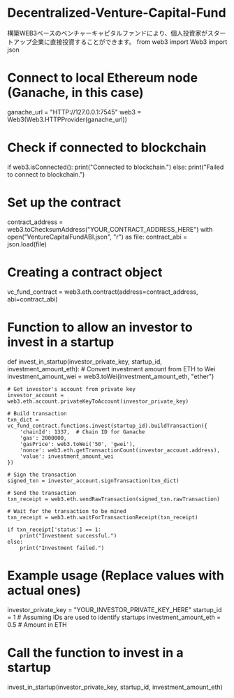 # Decentralized-Venture-Capital-Fund
構築WEB3ベースのベンチャーキャピタルファンドにより、個人投資家がスタートアップ企業に直接投資することができます。
from web3 import Web3
import json

# Connect to local Ethereum node (Ganache, in this case)
ganache_url = "HTTP://127.0.0.1:7545"
web3 = Web3(Web3.HTTPProvider(ganache_url))

# Check if connected to blockchain
if web3.isConnected():
    print("Connected to blockchain.")
else:
    print("Failed to connect to blockchain.")

# Set up the contract
contract_address = web3.toChecksumAddress("YOUR_CONTRACT_ADDRESS_HERE")
with open("VentureCapitalFundABI.json", "r") as file:
    contract_abi = json.load(file)

# Creating a contract object
vc_fund_contract = web3.eth.contract(address=contract_address, abi=contract_abi)

# Function to allow an investor to invest in a startup
def invest_in_startup(investor_private_key, startup_id, investment_amount_eth):
    # Convert investment amount from ETH to Wei
    investment_amount_wei = web3.toWei(investment_amount_eth, "ether")

    # Get investor's account from private key
    investor_account = web3.eth.account.privateKeyToAccount(investor_private_key)

    # Build transaction
    txn_dict = vc_fund_contract.functions.invest(startup_id).buildTransaction({
        'chainId': 1337,  # Chain ID for Ganache
        'gas': 2000000,
        'gasPrice': web3.toWei('50', 'gwei'),
        'nonce': web3.eth.getTransactionCount(investor_account.address),
        'value': investment_amount_wei
    })

    # Sign the transaction
    signed_txn = investor_account.signTransaction(txn_dict)

    # Send the transaction
    txn_receipt = web3.eth.sendRawTransaction(signed_txn.rawTransaction)

    # Wait for the transaction to be mined
    txn_receipt = web3.eth.waitForTransactionReceipt(txn_receipt)

    if txn_receipt['status'] == 1:
        print("Investment successful.")
    else:
        print("Investment failed.")

# Example usage (Replace values with actual ones)
investor_private_key = "YOUR_INVESTOR_PRIVATE_KEY_HERE"
startup_id = 1  # Assuming IDs are used to identify startups
investment_amount_eth = 0.5  # Amount in ETH

# Call the function to invest in a startup
invest_in_startup(investor_private_key, startup_id, investment_amount_eth)

